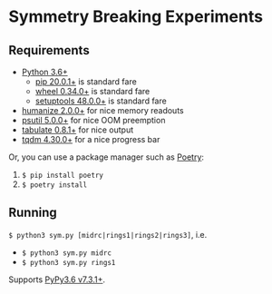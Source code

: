 # Symmetry Breaking Experiments

## Requirements

- [Python 3.6+](https://www.python.org)
  - [pip 20.0.1+](https://pypi.org/project/pip/) is standard fare
  - [wheel 0.34.0+](https://pypi.org/project/wheel/) is standard fare
  - [setuptools 48.0.0+](https://pypi.org/project/setuptools/) is standard fare
- [humanize 2.0.0+](https://pypi.org/project/humanize) for nice memory readouts
- [psutil 5.0.0+](https://pypi.org/project/psutil) for nice OOM preemption
- [tabulate 0.8.1+](https://pypi.org/project/tabulate/) for nice output
- [tqdm 4.30.0+](https://pypi.org/project/tqdm/) for a nice progress bar

Or, you can use a package manager such as [Poetry](https://github.com/python-poetry/poetry):
1. `$ pip install poetry`
2. `$ poetry install`

## Running

`$ python3 sym.py [midrc|rings1|rings2|rings3]`, i.e.
- `$ python3 sym.py midrc`
- `$ python3 sym.py rings1`

Supports [PyPy3.6 v7.3.1+](https://www.pypy.org/).
